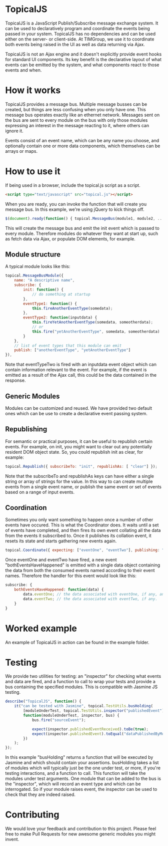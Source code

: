 TopicalJS
=========

TopicalJS is a JavaScript Publish/Subscribe message exchange system.  It can be used to declaratively program and coordinate the events 
being passed in your system.  TopicalJS has no dependencies and can be used either on the server- or client-side.  At TIMGroup, we use it
to coordinate both events being raised in the UI as well as data returning via Ajax.

TopicalJS is not an Ajax engine and it doesn't explicitly provide event hooks for standard UI components.  Its key benefit is the 
declarative layout of what events can be emitted by the system, and what components react to those events and when.

How it works
============

TopicalJS provides a message bus.  Multiple message busses can be created, but things are less confusing when you only have one.  This 
message bus operates exactly like an ethernet network.  Messages sent on the bus are sent to every module on the bus with only those modules
expressing an interest in the message reacting to it, where others can ignore it.

Events consist of an event name, which can be any name you choose, and optionally contain one or more data components, which themselves can
be arrays or maps.

How to use it
=============

If being used in a browser, include the topical.js script as a script.

```html
<script type="text/javascript" src="topical.js"></script>
```

When you are ready, you can invoke the function that will create you message bus.  In this example, we're using jQuery to kick things off.

```javascript
$(document).ready(function() { topical.MessageBus(module1, module2, ..., moduleN); });
```

This will create the message bus and emit the init event which is passed to every module.  Therefore modules do whatever they want
at start up, such as fetch data via Ajax, or populate DOM elements, for example.

Module structure
----------------

A typical module looks like this:

```javascript
topical.MessageBusModule({
    name: "A descriptive name",
    subscribe: {
        init: function() {
            // do something at startup
        },
        eventType1: function() { 
            this.fireAnotherEventType(somedata);
        },
        eventType2: function(inputdata) { 
            this.fireYetAnotherEventType(somedata, someotherdata);
            // or
            this.fire("yetAnotherEventType", somedata, someotherdata)
        }
    },
    // list of event types that this module can emit
    publish: ["anotherEventType", "yetAnotherEventType"]
}),
```

Note that eventTypeTwo is fired with an inputdata event object which can contain information relevant to the event.  For example, if the
event is emitted as a result of the Ajax call, this could be the data contained in the response.


Generic Modules
---------------

Modules can be customized and reused.  We have provided two default ones which can be use to create a declarative event passing system.

Republishing
------------

For semantic or practical purposes, it can be useful to republish certain events.  For example, on init, you might want to clear
out any potentially resident DOM object state.  So, you could republish init as clear, for example:

```javascript
topical.Republish({ subscribeTo: "init", republishAs: [ "clear"] });
```

Note that the subscribeTo and republishAs keys can have either a single string or array of strings for the value.  In this way to can create
multiple events from a single event name, or publish the same event or set of events based on a range of input events.

Coordination
------------ 

Sometimes you only want something to happen once a number of other events have occured.  This is what the Coordinator does.  It waits until
a set of events have completed, and then fires its own event collating all the data from the events it subscribed to.  Once it publishes 
its collation event, it resets its state and starts gathering new events again.

```javascript
topical.Coordinate({ expecting: ["eventOne", "eventTwo"], publishing: "bothEventsHaveHappened" }),

```

Once eventOne and eventTwo have fired, a new event "bothEventsHaveHappened" is emitted with a single data object containing the data from 
both the consumed events named according to their event names.  Therefore the handler for this event would look like this:

```javascript
subscribe: {
    bothEventsHaveHappened: function(data) {
        data.eventOne; // the data associated with eventOne, if any, and
        data.eventTwo; // the data associated with eventTwo, if any.
    }
}
```

Worked example
==============

An example of TopicalJS in action can be found in the example folder.

Testing
=======

We provide two utilities for testing: an "inspector" for checking what events and data are fired, and a function to call to wrap your tests
and provide a bus containing the specified modules.  This is compatible with Jasmine JS testing.

```javascript
describe("TopicalJS", function() {
    it("can be tested with Jasmine", topical.TestUtils.busHolding(
        [moduleUnderTest, topical.TestUtils.inspector("publishedEvent")],
        function(moduleUnderTest, inspector, bus) {
            bus.fire("sourceEvent");

            expect(inspector.publishedEventReceived).toBe(true);
            expect(inspector.publishedEvent).toEqual("dataPublishedByModuleUnderTest");
        })
    );
});
```

In this example "busHolding" returns a function that will be executed by Jasmine and which should contain your assertions.  busHolding takes
a list of modules which will typically just be the one under test, or more, if you're testing interactions, and a function to call.  This
function will take the modules under test arguments.  One module that can be added to the bus is the "inspector", which will record an event
type and which can be interrogated.  So if your module raises event, the inspector can be used to check that they are indeed raised.

Contributing
============
We would love your feedback and contribution to this project.  Please feel free to make Pull Requests for new awesome generic modules you 
might invent.
